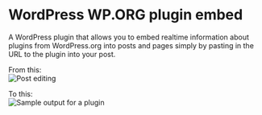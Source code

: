 WordPress WP.ORG plugin embed
=================

A WordPress plugin that allows you to embed realtime information about plugins from WordPress.org into posts and pages simply by pasting in the URL to the plugin into your post.

From this:  
![Post editing](https://raw.github.com/leewillis77/wp-wpdotorg-embed/master/screenshot-1.png)

To this:  
![Sample output for a plugin](https://raw.github.com/leewillis77/wp-wpdotorg-embed/master/screenshot-2.png)